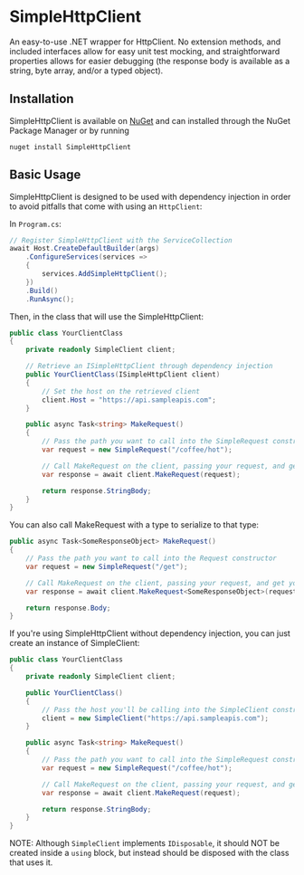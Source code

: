 # SimpleHttpClient
An easy-to-use .NET wrapper for HttpClient. No extension methods, and included interfaces allow for easy unit test mocking, and straightforward properties allows for easier debugging (the response body is available as a string, byte array, and/or a typed object).

## Installation
SimpleHttpClient is available on [NuGet](https://www.nuget.org/packages/SimpleHttpClient) and can installed through the NuGet Package Manager or by running
```
nuget install SimpleHttpClient
```

## Basic Usage
SimpleHttpClient is designed to be used with dependency injection in order to avoid pitfalls that come with using an `HttpClient`:

In `Program.cs`:
```csharp
// Register SimpleHttpClient with the ServiceCollection
await Host.CreateDefaultBuilder(args)
    .ConfigureServices(services =>
    {
        services.AddSimpleHttpClient();
    })
    .Build()
    .RunAsync();
```

Then, in the class that will use the SimpleHttpClient:
```csharp
public class YourClientClass
{
    private readonly SimpleClient client;

    // Retrieve an ISimpleHttpClient through dependency injection
    public YourClientClass(ISimpleHttpClient client)
    {
        // Set the host on the retrieved client
        client.Host = "https://api.sampleapis.com";
    }

    public async Task<string> MakeRequest()
    {
        // Pass the path you want to call into the SimpleRequest constructor
        var request = new SimpleRequest("/coffee/hot");

        // Call MakeRequest on the client, passing your request, and get your response back
        var response = await client.MakeRequest(request);

        return response.StringBody;
    }
}
```

You can also call MakeRequest with a type to serialize to that type:
```csharp
public async Task<SomeResponseObject> MakeRequest()
{
    // Pass the path you want to call into the Request constructor
    var request = new SimpleRequest("/get");

    // Call MakeRequest on the client, passing your request, and get your response back
    var response = await client.MakeRequest<SomeResponseObject>(request);

    return response.Body;
}
```

If you're using SimpleHttpClient without dependency injection, you can just create an instance of SimpleClient:
```csharp
public class YourClientClass
{
    private readonly SimpleClient client;

    public YourClientClass()
    {
        // Pass the host you'll be calling into the SimpleClient constructor
        client = new SimpleClient("https://api.sampleapis.com");
    }

    public async Task<string> MakeRequest()
    {
        // Pass the path you want to call into the SimpleRequest constructor
        var request = new SimpleRequest("/coffee/hot");

        // Call MakeRequest on the client, passing your request, and get your response back
        var response = await client.MakeRequest(request);

        return response.StringBody;
    }
}
```
NOTE: Although `SimpleClient` implements `IDisposable`, it should NOT be created inside a `using` block, but instead should be disposed with the class that uses it.